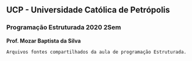 ## UCP - Universidade Católica de Petrópolis
### Programação Estruturada 2020 2Sem
**Prof. Mozar Baptista da Silva**

    Arquivos fontes compartilhados da aula de programação Estruturada.

